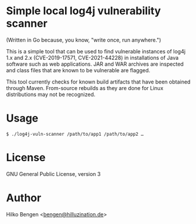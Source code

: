 # Simple local log4j vulnerability scanner

(Written in Go because, you know, "write once, run anywhere.")

This is a simple tool that can be used to find vulnerable instances of
log4j 1.x and 2.x (CVE-2019-17571, CVE-2021-44228) in installations of
Java software such as web applications. JAR and WAR archives are
inspected and class files that are known to be vulnerable are flagged.

This tool currently checks for known build artifacts that have been
obtained through Maven. From-source rebuilds as they are done for
Linux distributions may not be recognized.

# Usage

``` console
$ ./log4j-vuln-scanner /path/to/app1 /path/to/app2 …
```

# License

GNU General Public License, version 3

# Author

Hilko Bengen <<bengen@hilluzination.de>>
